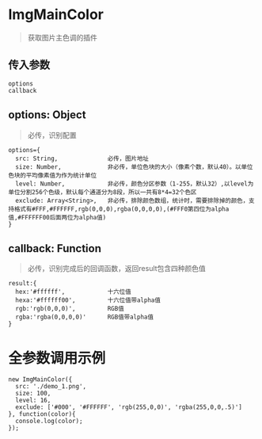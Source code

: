 # ImgMainColor
> 获取图片主色调的插件

## 传入参数
```
options
callback
```

## options: Object 
> 必传，识别配置
```
options={
  src: String,              必传，图片地址
  size: Number,             非必传，单位色块的大小（像素个数，默认40）。以单位色块的平均像素值为作为统计单位
  level: Number,            非必传，颜色分区参数（1-255，默认32）,以level为单位分割256个色级，默认每个通道分为8段，所以一共有8*4=32个色区
  exclude: Array<String>,   非必传，排除颜色数组，统计时，需要排除掉的颜色，支持格式有#FFF,#FFFFFF,rgb(0,0,0),rgba(0,0,0,0),(#FFF0第四位为alpha值,#FFFFFF00后面两位为alpha值)
}
```

## callback: Function 
> 必传，识别完成后的回调函数，返回result包含四种颜色值
```
result:{
  hex:'#ffffff',            十六位值
  hexa:'#ffffff00',         十六位值带alpha值
  rgb:'rgb(0,0,0)',         RGB值
  rgba:'rgba(0,0,0,0)'      RGB值带alpha值
}
```

# 全参数调用示例
```
new ImgMainColor({
  src: './demo_1.png',
  size: 100,
  level: 16,
  exclude: ['#000', '#FFFFFF', 'rgb(255,0,0)', 'rgba(255,0,0,.5)']      
}, function(color){
  console.log(color);
});

```
